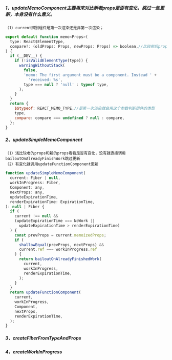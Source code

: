 ##### 1、updateMemoComponent主要用来对比新老props是否有变化，跳过一些更新，本身没有什么意义。
    （1）current辨别组件是第一次渲染还是非第一次渲染；
````js
export default function memo<Props>(
  type: React$ElementType,
  compare?: (oldProps: Props, newProps: Props) => boolean,//比较前后props的差异
) {
  if (__DEV__) {
    if (!isValidElementType(type)) {
      warningWithoutStack(
        false,
        'memo: The first argument must be a component. Instead ' +
          'received: %s',
        type === null ? 'null' : typeof type,
      );
    }
  }
  return {
    $$typeof: REACT_MEMO_TYPE,//是第一次渲染就会用这个参数判断组件的类型
    type,
    compare: compare === undefined ? null : compare,
  };
}
````
##### 2、updateSimpleMemoComponent
    （1）浅比较老的props和新的props看看是否有变化，没有就直接调用bailoutOnAlreadyFinishWork跳过更新
    （2）有变化就调用updateFunctionComponent更新
````js
function updateSimpleMemoComponent(
  current: Fiber | null,
  workInProgress: Fiber,
  Component: any,
  nextProps: any,
  updateExpirationTime,
  renderExpirationTime: ExpirationTime,
): null | Fiber {
  if (
    current !== null &&
    (updateExpirationTime === NoWork ||
      updateExpirationTime > renderExpirationTime)
  ) {
    const prevProps = current.memoizedProps;
    if (
      shallowEqual(prevProps, nextProps) &&
      current.ref === workInProgress.ref
    ) {
      return bailoutOnAlreadyFinishedWork(
        current,
        workInProgress,
        renderExpirationTime,
      );
    }
  }
  return updateFunctionComponent(
    current,
    workInProgress,
    Component,
    nextProps,
    renderExpirationTime,
  );
}
````
##### 3、createFiberFromTypeAndProps
##### 4、createWorkInProgress